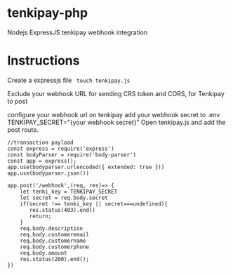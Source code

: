 # tenkipay-php
Nodejs ExpressJS tenkipay webhook integration

# Instructions
Create a expressjs file
<code> touch tenkipay.js</code>

Exclude your webhook URL for sending CRS token and CORS, for Tenkipay to post

configure your webhook url on tenkipay
add your webhook secret to .env
TENKIPAY_SECRET="{your webhook secret}"
Open  tenkipay.js and add the post route.

```
//transaction payload
const express = require('express')
const bodyParser = require('body-parser')
const app = express();
app.use(bodyparser.urlencoded({ extended: true }))
app.use(bodyparser.json())

app.post('/webhook',(req, res)=> {
    let tenki_key = TENKIPAY_SECRET
    let secret = req.body.secret
    if(secret !== tenki_key || secret===undefined){
       res.status(403).end()
       return;
    }
    req.body.description
    req.body.customeremail
    req.body.customername
    req.body.customerphone
    req.body.amount
    res.status(200).end();
})
 ```
